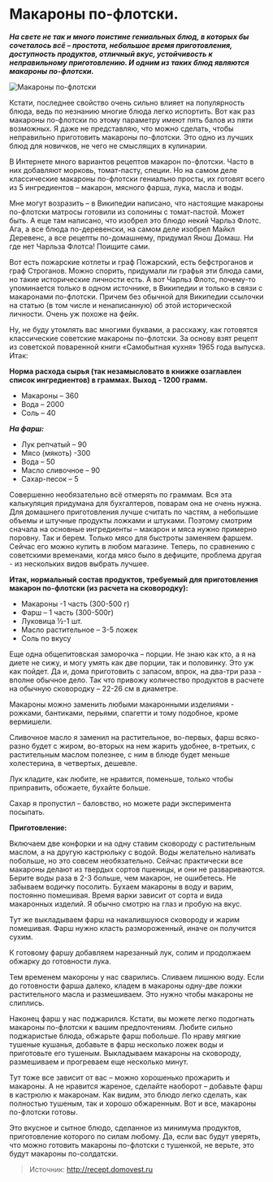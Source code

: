 #  Макароны по-флотски.
_**На свете не так и много поистине гениальных блюд, в которых бы сочеталось всё – простота, небольшое время приготовления, доступность продуктов, отличный вкус, устойчивость к неправильному приготовлению. И одним из таких блюд являются макароны по-флотски.**_

![ Макароны по-флотски](/images/Kulinar/Second/makarony-po-flotski.jpg ' Макароны по-флотски')

Кстати, последнее свойство очень сильно влияет на популярность блюда, ведь по незнанию многие блюда легко испортить. Вот как раз макароны по-флотски по этому параметру имеют пять балов из пяти возможных. Я даже не представляю, что можно сделать, чтобы неправильно приготовить макароны по-флотски. Это одно из лучших блюд для новичков, не чего не смыслящих в кулинарии.

В Интернете много вариантов рецептов макарон по-флотски. Часто в них добавляют морковь, томат-пасту, специи. Но на самом деле классические макароны по-флотски гениально просты, их готовят всего из 5 ингредиентов – макарон, мясного фарша, лука, масла и воды.

Мне могут возразить – в Википедии написано, что настоящие макароны по-флотски матросы готовили из солонины с томат-пастой. Может быть. А еще там написано, что изобрел это блюдо некий Чарльз Флотс. Ага, а все блюда по-деревенски, на самом деле изобрел Майкл Деревенс, а все рецепты по-домашнему, придумал Янош Домаш. Ни где нет Чарльза Флотса! Поищите сами.

Вот есть пожарские котлеты и граф Пожарский, есть бефстроганов и граф Строганов. Можно спорить, придумали ли графья эти блюда сами, но такие исторические личности есть. А вот Чарльз Флотс, почему-то упоминается только в одном источнике, в Википедии и только в связи с макаронами по-флотски. Причем без обычной для Википедии ссылочки на статью (в том числе и ненаписанную) об этой исторической личности. Очень уж похоже на фейк.

Ну, не буду утомлять вас многими буквами, а расскажу, как готовятся классические советские макароны по-флотски. За основу взят рецепт из советской поваренной книги «Самобытная кухня» 1965 года выпуска. Итак:

**Норма расхода сырья (так незамысловато в книжке озаглавлен список ингредиентов) в граммах. Выход - 1200 грамм.**

- Макароны – 360
- Вода – 2000
- Соль – 40

_**На фарш:**_

- Лук репчатый – 90
- Мясо (мякоть) -300
- Вода – 50
- Масло сливочное – 90
- Сахар-песок – 5

Совершенно необязательно всё отмерять по граммам. Вся эта калькуляция придумана для бухгалтеров, поварам она не очень нужна. Для домашнего приготовления лучше считать по частям, а небольшие объемы и штучные продукты ложками и штуками. Поэтому смотрим сначала на основные ингредиенты – макарон и мяса нужно примерно поровну. Так и берем. Только мясо для быстроты заменяем фаршем. Сейчас его можно купить в любом магазине. Теперь, по сравнению с советскими временами, когда мясо было в дефиците, проблема другая - из нескольких видов выбрать лучшее.

**Итак, нормальный состав продуктов, требуемый для приготовления макарон по-флотски (из расчета на сковородку):**

- Макароны -1 часть (300-500 г)
- Фарш – 1 часть (300-500г)
- Луковица ½-1 шт.
- Масло растительное – 3-5 ложек
- Соль по вкусу

Еще одна общепитовская заморочка – порции. Не знаю как кто, а я на диете не сижу, и могу умять как две порции, так и половинку. Это уж как пойдет. Да и, дома приготовить с запасом, впрок, на два-три раза - вполне обычное дело. Так что привожу количество продуктов в расчете на обычную сковородку – 22-26 см в диаметре.

Макароны можно заменить любыми макаронными изделиями - рожками, бантиками, перьями, спагетти и тому подобное, кроме вермишели.

Сливочное масло я заменил на растительное, во-первых, фарш всяко-разно будет с жиром, во-вторых на нем жарить удобнее, в-третьих, с растительным маслом полезнее, с ним в блюде будет меньше холестерина, в четвертых, дешевле.

Лук кладите, как любите, не нравится, поменьше, только чтобы приправить, обожаете, бухайте больше.

Сахар я пропустил – баловство, но можете ради эксперимента посыпать.

**Приготовление:**

Включаем две конфорки и на одну ставим сковороду с растительным маслом, а на другую кастрюльку с водой. Воды желательно наливать побольше, но это совсем необязательно. Сейчас практически все макароны делают из твердых сортов пшеницы, и они не развариваются. Берите воды раза в 2-3 больше, чем макарон, не ошибетесь. Не забываем водичку посолить. Бухаем макароны в воду и варим, постоянно помешивая. Время варки зависит от сорта и вида макаронных изделий. Я обычно смотрю на глаз и пробую на вкус.

Тут же выкладываем фарш на накалившуюся сковороду и жарим помешивая. Фарш нужно класть размороженный, иначе он получится сухим.

К готовому фаршу добавляем нарезанный лук, солим и продолжаем обжарку до готовности лука.

Тем временем макороны у нас сварились. Сливаем лишнюю воду. Если до готовности фарша далеко, кладем в макароны одну-две ложки растительного масла и размешиваем. Это нужно чтобы макароны не слиплись.

Наконец фарш у нас поджарился. Кстати, вы можете легко подогнать макароны по-флотски к вашим предпочтениям. Любите сильно поджаристые блюда, обжарьте фарш побольше. По нраву мягкие тушеные кушанья, добавьте в фарш несколько ложек воды и приготовьте его тушеным.
Выкладываем макароны на сковороду, размешиваем и прогреваем еще несколько минут.

Тут тоже все зависит от вас – можно хорошенько прожарить и макароны. А не нравится жареное, сделайте наоборот – добавьте фарш в кастрюлю к макаронам. Как видим, это блюдо легко сделать, как полностью тушеным, так и хорошо обжаренным. Вот и все, макароны по-флотски готовы.

Это вкусное и сытное блюдо, сделанное из минимума продуктов, приготовление которого по силам любому. Да, если вас будут уверять, что можно готовить макароны по-флотски с тушенкой, не верьте, это будут макароны по-солдатски.

> Источник: http://recept.domovest.ru
